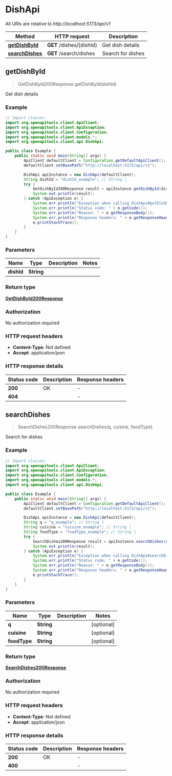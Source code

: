# DishApi

All URIs are relative to *http://localhost:5173/api/v1*

| Method | HTTP request | Description |
|------------- | ------------- | -------------|
| [**getDishById**](DishApi.md#getDishById) | **GET** /dishes/{dishId} | Get dish details |
| [**searchDishes**](DishApi.md#searchDishes) | **GET** /search/dishes | Search for dishes |



## getDishById

> GetDishById200Response getDishById(dishId)

Get dish details

### Example

```java
// Import classes:
import org.openapitools.client.ApiClient;
import org.openapitools.client.ApiException;
import org.openapitools.client.Configuration;
import org.openapitools.client.models.*;
import org.openapitools.client.api.DishApi;

public class Example {
    public static void main(String[] args) {
        ApiClient defaultClient = Configuration.getDefaultApiClient();
        defaultClient.setBasePath("http://localhost:5173/api/v1");

        DishApi apiInstance = new DishApi(defaultClient);
        String dishId = "dishId_example"; // String | 
        try {
            GetDishById200Response result = apiInstance.getDishById(dishId);
            System.out.println(result);
        } catch (ApiException e) {
            System.err.println("Exception when calling DishApi#getDishById");
            System.err.println("Status code: " + e.getCode());
            System.err.println("Reason: " + e.getResponseBody());
            System.err.println("Response headers: " + e.getResponseHeaders());
            e.printStackTrace();
        }
    }
}
```

### Parameters


| Name | Type | Description  | Notes |
|------------- | ------------- | ------------- | -------------|
| **dishId** | **String**|  | |

### Return type

[**GetDishById200Response**](GetDishById200Response.md)

### Authorization

No authorization required

### HTTP request headers

- **Content-Type**: Not defined
- **Accept**: application/json


### HTTP response details
| Status code | Description | Response headers |
|-------------|-------------|------------------|
| **200** | OK |  -  |
| **404** |  |  -  |


## searchDishes

> SearchDishes200Response searchDishes(q, cuisine, foodType)

Search for dishes

### Example

```java
// Import classes:
import org.openapitools.client.ApiClient;
import org.openapitools.client.ApiException;
import org.openapitools.client.Configuration;
import org.openapitools.client.models.*;
import org.openapitools.client.api.DishApi;

public class Example {
    public static void main(String[] args) {
        ApiClient defaultClient = Configuration.getDefaultApiClient();
        defaultClient.setBasePath("http://localhost:5173/api/v1");

        DishApi apiInstance = new DishApi(defaultClient);
        String q = "q_example"; // String | 
        String cuisine = "cuisine_example"; // String | 
        String foodType = "foodType_example"; // String | 
        try {
            SearchDishes200Response result = apiInstance.searchDishes(q, cuisine, foodType);
            System.out.println(result);
        } catch (ApiException e) {
            System.err.println("Exception when calling DishApi#searchDishes");
            System.err.println("Status code: " + e.getCode());
            System.err.println("Reason: " + e.getResponseBody());
            System.err.println("Response headers: " + e.getResponseHeaders());
            e.printStackTrace();
        }
    }
}
```

### Parameters


| Name | Type | Description  | Notes |
|------------- | ------------- | ------------- | -------------|
| **q** | **String**|  | [optional] |
| **cuisine** | **String**|  | [optional] |
| **foodType** | **String**|  | [optional] |

### Return type

[**SearchDishes200Response**](SearchDishes200Response.md)

### Authorization

No authorization required

### HTTP request headers

- **Content-Type**: Not defined
- **Accept**: application/json


### HTTP response details
| Status code | Description | Response headers |
|-------------|-------------|------------------|
| **200** | OK |  -  |
| **400** |  |  -  |

